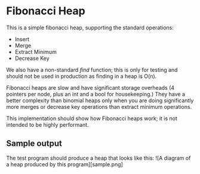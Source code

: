 # Fibonacci Heap

This is a simple fibonacci heap, supporting the standard operations:

* Insert
* Merge
* Extract Minimum
* Decrease Key

We also have a non-standard *find* function; this is only for testing and should not be used in production as finding in a heap is O(n).

Fibonacci heaps are slow and have significant storage overheads (4 pointers per node, plus an int and a bool for housekeeping.) They have a better complexity than binomial heaps only when you are doing significantly more merges or decrease key operations than extract minimum operations.

This implementation should show how Fibonacci heaps work; it is not intended to be highly performant.

## Sample output
The test program should produce a heap that looks like this:
![A diagram of a heap produced by this program][sample.png]
